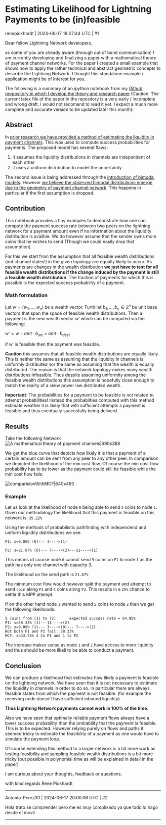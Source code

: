 # Estimating Likelihood for Lightning Payments to be (in)feasible

renepickhardt | 2024-06-17 18:27:44 UTC | #1

Dear fellow Lightning Network developers, 

as some of you are already aware (through out of band communication) I am currently developing and finalizing a paper with a mathematical theory of payment channel networks. For the paper I created a small example that shows how to apply the rather technical and abstract geometric concepts to describe the Lightning Network. I thought this standalone example / application might be of interest for you. 

The following is a summary of an ipython notebook from my [Github reopository in which I develop the theory and research paper](https://github.com/renepickhardt/Lightning-Network-Limitations/blob/46e6fce28510be1db646dc8967ed2299e19243d8/likelihood-of-payment-possability/Likelihood%20of%20Payments.ipynb
) (Caution: The current latex file of the paper in the repository is a very early / incomplete and wrong draft. I would not recomand to read it yet. I expect a much more complete and accurate version to be updated later this month):

## Abstract 

In [prior research we have provided a method of estimating the liquidity in payment channels](https://arxiv.org/abs/2103.08576). This was used to compute success probabilities for payments. The proposed model has several flaws:

1. It assumes the liquidity distributions in channels are independent of each other
2. it uses a uniform distribution to model the uncertainty

The second issue is being addressed through the [introduction of bimodal models](https://lightning.engineering/posts/2024-05-23-pathfinding-2/). However [we believe the observed bimodal distributions emerge due to the geometry of payment channel network](https://github.com/renepickhardt/Lightning-Network-Limitations/blob/906b3a4d691cbfb30c2f385c6697b4fe2bb81676/Limits%20of%20two%20party%20channels/Geometric%20Argument%20for%20Bimodal%20Liquidity%20Distribution%20in%20Payment%20Channels%20of%20the%20Lightning%20Network.ipynb). This happens in particular if the first assumption is dropped. 

## Contribution
This notebook provides a tiny examples to demonstrate how one can compute the payment success rate between two peers on the lightning network for a payment amount even if no information about the liquidity distribution is availble. We do however assume that the sender owns more coins that he wishes to send (Though we could easily drop that assumption).

For this we start from the assumption that all feasible wealth distributions (not channel states!) in the given topology are equally likely to occur. As payments are changes in the wealth distribution **we just have to test for all feasible wealth distributions if the change induced by the payment is still a feasible wealth distribution**. The fraction of payments for which this is possible is the expected success probability of a payment. 

### Math formulation

Let $w=(w_1,\dots,w_n)$ be a wealth vector. Furth let $b_1,\dots,b_n \in \mathbb{Z}^n$ be unit base vectors that span the space of feasible wealth distributions. Then a payment is the new wealth vector $w'$ which can be computed via the following:

$w'= w -amt\cdot b_{src} + amt\cdot b_{dest}$

if $w'$ is feasible then the payment was feasible.


**Caution** this assumes that all feasible wealth distributions are equally likely. This is neither the same as assuming that the liquidity in channels is uniformly distributed nor the same as assuming that the wealth is equally distributed. The reason is that the network topology makes many wealth distributions infeasible. Thus despite assuming uniformity among the feasible wealth distributions this assumption is hopefully close enough to match the reality of a skew power law distributed wealth.

**Important**: The probabilities for a payment to be feasible is not related to attempt probabilities! Instead the probabilties computed with this method estimate weather it is likely that with sufficient attempts a payment is feasible and thus eventually succesfully being deliverd.
 
## Results

Take the following Network
![A mathematical theory of payment channels|690x388](upload://8k4qTANUgedCZKwtMiKS5Yjaxol.png)

We get the blue curve that depicts how likely it is that a payment of a certain amount can be sent from any peer to any other peer. In comparison we depicted the likelihood of the min cost flow. Of course the min cost flow probability has to be lower as the payment could still be feasible while the min cost flow fails: 
  
![comparisionWithMCF|640x480](upload://sQQcc4NnL6pjwxEGaEQPqmVkfKp.png)

### Example
Let us look at the likelihood of node `0` being able to send `5` coins to node `1`.  Given our methodology the likelihood that this payment is feasible on this network is: `39.22%`

Using the methods of probabilistic pathfinding with independend and uniform liquidity distributions we see:
```
P1: s=0.00% (0)--- 3---->(1)

P2: s=21.87% (0)--- 7---->(2)---11---->(1)
```
This means of course node `0` cannot send `5` coins on `P1` to node `1` as the path has only one channel with capacity 3. 

The likelihood on the send path is `21.87%`

The minmum cost flow would however split the payment and attempt to send `coin` along `P1` and `4` coins along `P2`. This results in a `25%` chance to settle this MPP attempt. 

If on the other hand node `1` wanted to send `5` coins to node `2` then we get the following likelihoods:

```
5 coins from (1) to (2)		 expected success rate = 64.05% 		 
P1: s=58.33% (1)---11---->(2)
P2: s=0.00% (1)--- 3---->(0)--- 7---->(2)
Not both P1 and P2 fail: 58.33%
MCF: s=43.75% 4 to P1 and 1 to P2
```
The increase makes sense as node `1` and `2` have access to more liquidity and thus should be more likeli to be able to conduct a payment. 

## Conclusion

We can produce a likelihood that estimates how likely a payment is feasible on the lightning network. We have seen that it is not necessary to estimate the liquidity in channels in order to do so. In particular there are always feasible states from which the payment is not feasible. (for example the receiving node doesn't have sufficient inbound liquidity)

**Thus Lightning Network payments cannot work in 100% of the time.**


Also we have seen that optimally reliable payment flows always have a lower success probability than the probability that the payment is feasible. This is to be expected. However relying purely on flows and paths it seemed tricky to estimate the feasibility of a payment as one would have to simulate the payment loop. 

Of course extending this method to a larger network is a bit more work as testing feasibility and sampling feasible wealth distributions is a bit more tricky (but possible in polynomial time as will be explained in detail in the paper)

I am curious about your thoughts, feedback or questions. 

with kind regards Rene Pickhardt

-------------------------

Antonio-Perez00 | 2024-06-17 20:00:06 UTC | #2

Hola trato se comprender pero me es muy complixado ya que todo lo hago desde el movil

-------------------------

